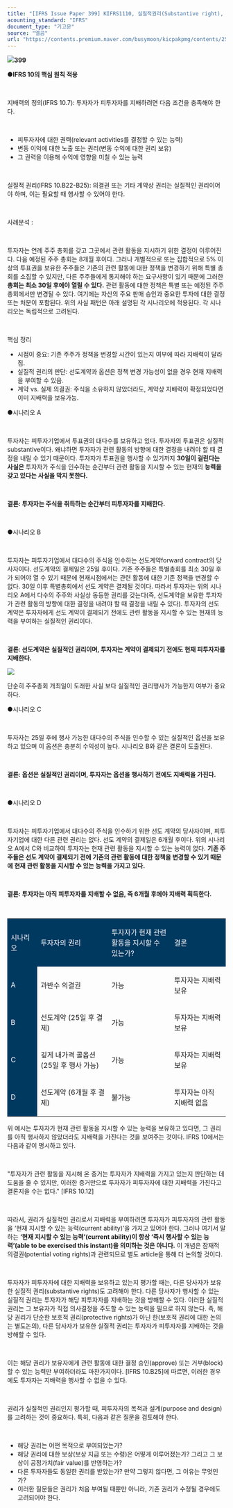 ```yaml
---
title: "[IFRS Issue Paper 399] KIFRS1110, 실질적권리(Substantive right), E&Y사례분석"
acounting_standard: "IFRS"
document_type: "기고문"
source: "엘곰"
url: "https://contents.premium.naver.com/busymoon/kicpakpmg/contents/250224114747546xs"
---
```

![](https://n2.news.naver.com/l.gif?type=content)**399**

**●IFRS 10의 핵심 원칙 적용**

​

지배력의 정의(IFRS 10.7): 투자자가 피투자자를 지배하려면 다음 조건을 충족해야 한다.

​

- 피투자자에 대한 권력(relevant activities를 결정할 수 있는 능력)
- 변동 이익에 대한 노출 또는 권리(변동 수익에 대한 권리 보유)
- 그 권력을 이용해 수익에 영향을 미칠 수 있는 능력

​

실질적 권리(IFRS 10.B22-B25): 의결권 또는 기타 계약상 권리는 실질적인 권리이어야 하며, 이는 필요할 때 행사할 수 있어야 한다.

​

사례분석 :

​

투자자는 연례 주주 총회를 갖고 그곳에서 관련 활동을 지시하기 위한 결정이 이루어진다. 다음 예정된 주주 총회는 8개월 후이다. 그러나 개별적으로 또는 집합적으로 5% 이상의 투표권을 보유한 주주들은 기존의 관련 활동에 대한 정책을 변경하기 위해 특별 총회를 소집할 수 있지만, 다른 주주들에게 통지해야 하는 요구사항이 있기 때문에 그러한 **총회는 최소 30일 후에야 열릴 수 있다.** 관련 활동에 대한 정책은 특별 또는 예정된 주주 총회에서만 변경될 수 있다. 여기에는 자산의 주요 판매 승인과 중요한 투자에 대한 결정 또는 처분이 포함된다. 위의 사실 패턴은 아래 설명된 각 시나리오에 적용된다. 각 시나리오는 독립적으로 고려된다.

​

핵심 정리

- 시점이 중요: 기존 주주가 정책을 변경할 시간이 있는지 여부에 따라 지배력이 달라짐.
- 실질적 권리의 판단: 선도계약과 옵션은 정책 변경 가능성이 없을 경우 현재 지배력을 부여할 수 있음.
- 계약 vs. 실제 의결권: 주식을 소유하지 않았더라도, 계약상 지배력이 확정되었다면 이미 지배력을 보유가능.

●시나리오 A

​

투자자는 피투자기업에서 투표권의 대다수를 보유하고 있다. 투자자의 투표권은 실질적substantive이다. 왜냐하면 투자자가 관련 활동의 방향에 대한 결정을 내려야 할 때 결정을 내릴 수 있기 때문이다. 투자자가 투표권을 행사할 수 있기까지 **30일이 걸린다는 사실은** 투자자가 주식을 인수하는 순간부터 관련 활동을 지시할 수 있는 현재의 **능력을 갖고 있다는 사실을 막지 못한다.**

​

**결론: 투자자는 주식을 취득하는 순간부터 피투자자를 지배한다.**

​

●시나리오 B

​

투자자는 피투자기업에서 대다수의 주식을 인수하는 선도계약forward contract의 당사자이다. 선도계약의 결제일은 25일 후이다. 기존 주주들은 특별총회를 최소 30일 후가 되어야 열 수 있기 때문에 현재시점에서는 관련 활동에 대한 기존 정책을 변경할 수 없다. 30일 이후 특별총회에서 선도 계약은 결제될 것이다. 따라서 투자자는 위의 시나리오 A에서 다수의 주주와 사실상 동등한 권리를 갖는다(즉, 선도계약을 보유한 투자자가 관련 활동의 방향에 대한 결정을 내려야 할 때 결정을 내릴 수 있다). 투자자의 선도 계약은 투자자에게 선도 계약이 결제되기 전에도 관련 활동을 지시할 수 있는 현재의 능력을 부여하는 실질적인 권리이다.

​

**결론: 선도계약은 실질적인 권리이며, 투자자는 계약이 결제되기 전에도 현재 피투자자를 지배한다.**

![](https://scs-phinf.pstatic.net/MjAyNTAyMjRfMTU2/MDAxNzQwMzY1MDczMjI2.uuwGWVtdp40VguFZQL9FgXU653d3Y-2uYIW0ERERL7wg.K50-VAjnMzvgmM8slZKUTchZipG3njzyuBzYZ1n0wZsg.PNG/image.png?type=w800)

단순히 주주총회 개최일이 도래한 사실 보다 실질적인 권리행사가 가능한지 여부가 중요하다.

●시나리오 C

​

투자자는 25일 후에 행사 가능한 대다수의 주식을 인수할 수 있는 실질적인 옵션을 보유하고 있으며 이 옵션은 충분히 수익성이 높다. 시나리오 B와 같은 결론이 도출된다.

​

**결론: 옵션은 실질적인 권리이며, 투자자는 옵션을 행사하기 전에도 지배력을 가진다.**

​

●시나리오 D

​

투자자는 피투자기업에서 대다수의 주식을 인수하기 위한 선도 계약의 당사자이며, 피투자기업에 대한 다른 관련 권리는 없다. 선도 계약의 결제일은 6개월 후이다. 위의 시나리오 A에서 C와 비교하여 투자자는 현재 관련 활동을 지시할 수 있는 능력이 없다. **기존 주주들은 선도 계약이 결제되기 전에 기존의 관련 활동에 대한 정책을 변경할 수 있기 때문에 현재 관련 활동을 지시할 수 있는 능력을 가지고 있다.**

​

**결론: 투자자는 아직 피투자자를 지배할 수 없음, 즉 6개월 후에야 지배력 획득한다.**

​

<table style=""><tbody><tr><td colspan="1" rowspan="1" style="width: 13.71%; height: 40.0px;  background-color: #003960;"><div><p style=""><span style="color:#ffffff;">시나리오</span></p></div></td><td colspan="1" rowspan="1" style="width: 32.43%; height: 40.0px;  background-color: #003960;"><div><p style=""><span style="color:#ffffff;">투자자의 권리</span></p></div></td><td colspan="1" rowspan="1" style="width: 28.71%; height: 40.0px;  background-color: #003960;"><div><p style=""><span style="color:#ffffff;">투자자가 현재 관련 활동을 지시할 수 있는가?</span></p></div></td><td colspan="1" rowspan="1" style="width: 25.15%; height: 40.0px;  background-color: #003960;"><div><p style=""><span style="color:#ffffff;">결론</span></p></div></td></tr><tr><td colspan="1" rowspan="1" style="width: 13.71%; height: 40.0px;  background-color: #003960;"><div><p style=""><span style="color:#ffffff;">A</span></p></div></td><td colspan="1" rowspan="1" style="width: 32.43%; height: 40.0px;  "><div><p style=""><span style="">과반수 의결권</span></p></div></td><td colspan="1" rowspan="1" style="width: 28.71%; height: 40.0px;  "><div><p style=""><span style="">가능</span></p></div></td><td colspan="1" rowspan="1" style="width: 25.15%; height: 40.0px;  "><div><p style=""><span style="">투자자는 지배력 보유</span></p></div></td></tr><tr><td colspan="1" rowspan="1" style="width: 13.71%; height: 40.0px;  background-color: #003960;"><div><p style=""><span style="color:#ffffff;">B</span></p></div></td><td colspan="1" rowspan="1" style="width: 32.43%; height: 40.0px;  "><div><p style=""><span style="">선도계약 (25일 후 결제)</span></p></div></td><td colspan="1" rowspan="1" style="width: 28.71%; height: 40.0px;  "><div><p style=""><span style="">가능</span></p></div></td><td colspan="1" rowspan="1" style="width: 25.15%; height: 40.0px;  "><div><p style=""><span style="">투자자는 지배력 보유</span></p></div></td></tr><tr><td colspan="1" rowspan="1" style="width: 13.71%; height: 40.0px;  background-color: #003960;"><div><p style=""><span style="color:#ffffff;">C</span></p></div></td><td colspan="1" rowspan="1" style="width: 32.43%; height: 40.0px;  "><div><p style=""><span style="">깊게 내가격 콜옵션 (25일 후 행사 가능)</span></p></div></td><td colspan="1" rowspan="1" style="width: 28.71%; height: 40.0px;  "><div><p style=""><span style="">가능</span></p></div></td><td colspan="1" rowspan="1" style="width: 25.15%; height: 40.0px;  "><div><p style=""><span style="">투자자는 지배력 보유</span></p></div></td></tr><tr><td colspan="1" rowspan="1" style="width: 13.71%; height: 40.0px;  background-color: #003960;"><div><p style=""><span style="color:#ffffff;">D</span></p></div></td><td colspan="1" rowspan="1" style="width: 32.43%; height: 40.0px;  "><div><p style=""><span style="">선도계약 (6개월 후 결제)</span></p></div></td><td colspan="1" rowspan="1" style="width: 28.71%; height: 40.0px;  "><div><p style=""><span style="">불가능</span></p></div></td><td colspan="1" rowspan="1" style="width: 25.15%; height: 40.0px;  "><div><p style=""><span style="">투자자는 아직 지배력 없음</span></p></div></td></tr></tbody></table>

위 예시는 투자자가 현재 관련 활동을 지시할 수 있는 능력을 보유하고 있다면, 그 권리를 아직 행사하지 않았더라도 지배력을 가진다는 것을 보여주는 것이다. IFRS 10에서는 다음과 같이 명시하고 있다.

​

"투자자가 관련 활동을 지시해 온 증거는 투자자가 지배력을 가지고 있는지 판단하는 데 도움을 줄 수 있지만, 이러한 증거만으로 투자자가 피투자자에 대한 지배력을 가진다고 결론지을 수는 없다." \[IFRS 10.12\]

​

따라서, 권리가 실질적인 권리로서 지배력을 부여하려면 투자자가 피투자자의 관련 활동을 ‘현재 지시할 수 있는 능력(current ability)’을 가지고 있어야 한다. 그러나 여기서 말하는 **‘현재 지시할 수 있는 능력’(current ability)이 항상 ‘즉시 행사할 수 있는 능력’(able to be exercised this instant)을 의미하는 것은 아니다.** 이 개념은 잠재적 의결권(potential voting rights)과 관련되므로 별도 article을 통해 더 논의할 것이다.

​

투자자가 피투자자에 대한 지배력을 보유하고 있는지 평가할 때는, 다른 당사자가 보유한 실질적 권리(substantive rights)도 고려해야 한다. 다른 당사자가 행사할 수 있는 실질적 권리는 투자자가 해당 피투자자를 지배하는 것을 방해할 수 있다. 이러한 실질적 권리는 그 보유자가 직접 의사결정을 주도할 수 있는 능력을 필요로 하지 않는다. 즉, 해당 권리가 단순한 보호적 권리(protective rights)가 아닌 한(보호적 권리에 대한 논의는 별도논의), 다른 당사자가 보유한 실질적 권리는 투자자가 피투자자를 지배하는 것을 방해할 수 있다.

​

이는 해당 권리가 보유자에게 관련 활동에 대한 결정 승인(approve) 또는 거부(block)할 수 있는 능력만 부여하더라도 마찬가지이다. \[IFRS 10.B25\]에 따르면, 이러한 경우에도 투자자는 지배력을 행사할 수 없을 수 있다.

​

권리가 실질적인 권리인지 평가할 때, 피투자자의 목적과 설계(purpose and design)를 고려하는 것이 중요하다. 특히, 다음과 같은 질문을 검토해야 한다.

​

- 해당 권리는 어떤 목적으로 부여되었는가?
- 해당 권리에 대한 보상(보상 지급 또는 수령)은 어떻게 이루어졌는가? 그리고 그 보상이 공정가치(fair value)를 반영하는가?
- 다른 투자자들도 동일한 권리를 받았는가? 만약 그렇지 않다면, 그 이유는 무엇인가?
- 이러한 질문들은 권리가 처음 부여될 때뿐만 아니라, 기존 권리가 수정될 경우에도 고려되어야 한다.